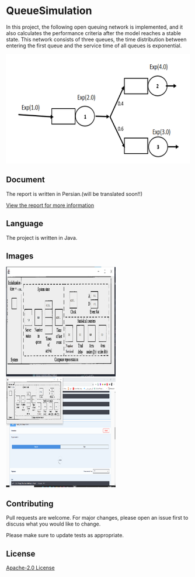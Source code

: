 # QueueSimulation 

In this project, the following open queuing network is implemented, and it also calculates the performance criteria after the model reaches a stable state.
This network consists of three queues, the time distribution between entering the first queue and the service time of all queues is exponential.

<img src="1.png" width="600" height=300></img> 

## Document 
The report is written in Persian.(will be translated soon!!)

[View the report for more information ](Doc-MobinaKashaniyan-HW1.pdf)

## Language
The project is written in Java.

## Images
<img src="screenshot3.png" width="300" height=300></img> 
<img src="screenshot5.png" width="300" height=300></img> 

## Contributing
Pull requests are welcome. For major changes, please open an issue first to discuss what you would like to change.

Please make sure to update tests as appropriate.

## License
[ Apache-2.0 License](http://www.apache.org/licenses/)
